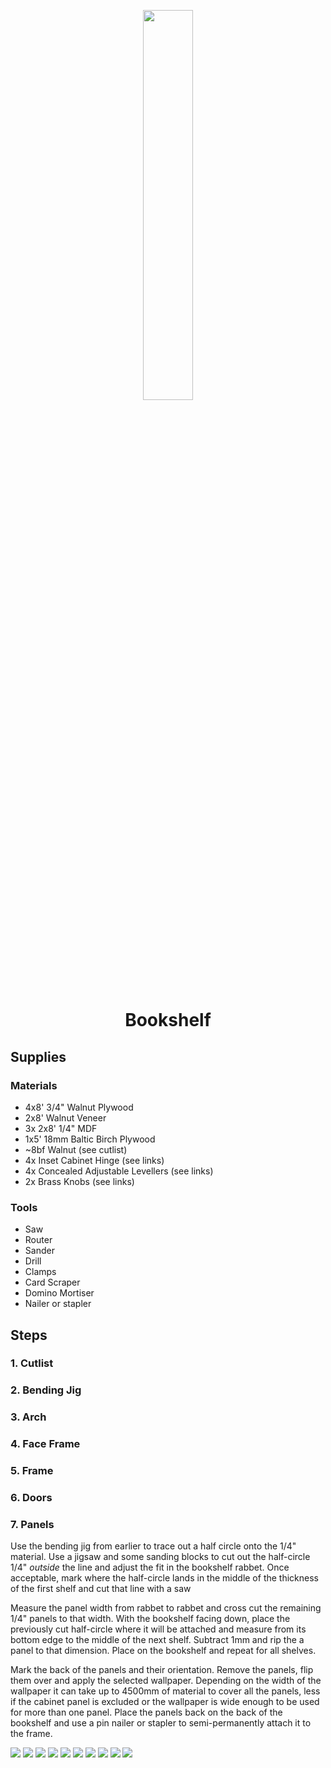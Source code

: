 <!-- 2024-01-08 -->

<p align="center">
  <img src="../../plans/bookshelf/images/wireframe.png" width="40%"/>
</p>
<h1 align="center">
  Bookshelf
  <br>
  <sup><sub><sup><sup></sub>
</h1>

## Supplies

### Materials

- 4x8&#39; 3&#x2F;4&quot; Walnut Plywood
- 2x8&#39; Walnut Veneer
- 3x 2x8&#39; 1&#x2F;4&quot; MDF
- 1x5&#39; 18mm Baltic Birch Plywood
- ~8bf Walnut (see cutlist)
- 4x Inset Cabinet Hinge (see links)
- 4x Concealed Adjustable Levellers (see links)
- 2x Brass Knobs (see links)

### Tools

- Saw
- Router
- Sander
- Drill
- Clamps
- Card Scraper
- Domino Mortiser
- Nailer or stapler

## Steps

### 1. Cutlist

### 2. Bending Jig

### 3. Arch

### 4. Face Frame

### 5. Frame

### 6. Doors

### 7. Panels

Use the bending jig from earlier to trace out a half circle onto the 1/4" material. Use a jigsaw and some sanding blocks to cut out the half-circle 1/4" _outside_ the line and adjust the fit in the bookshelf rabbet. Once acceptable, mark where the half-circle lands in the middle of the thickness of the first shelf and cut that line with a saw

Measure the panel width from rabbet to rabbet and cross cut the remaining 1/4" panels to that width. With the bookshelf facing down, place the previously cut half-circle where it will be attached and measure from its bottom edge to the middle of the next shelf. Subtract 1mm and rip the a panel to that dimension. Place on the bookshelf and repeat for all shelves.

Mark the back of the panels and their orientation. Remove the panels, flip them over and apply the selected wallpaper. Depending on the width of the wallpaper it can take up to 4500mm of material to cover all the panels, less if the cabinet panel is excluded or the wallpaper is wide enough to be used for more than one panel. Place the panels back on the back of the bookshelf and use a pin nailer or stapler to semi-permanently attach it to the frame.

![](/plans/bookshelf/images/gallery0.png)
![](/plans/bookshelf/images/gallery1.png)
![](/plans/bookshelf/images/gallery2.png)
![](/plans/bookshelf/images/gallery3.jpg)
![](/plans/bookshelf/images/gallery4.jpg)
![](/plans/bookshelf/images/gallery5.png)
![](/plans/bookshelf/images/gallery6.jpg)
![](/plans/bookshelf/images/gallery7.png)
![](/plans/bookshelf/images/gallery8.png)
![](/plans/bookshelf/images/gallery9.png)
